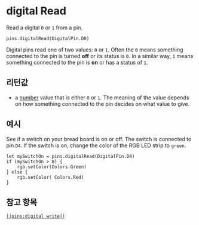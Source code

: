 # digital Read

Read a digital `0` or `1` from a pin.

```sig
pins.digitalRead(DigitalPin.D0)
```

Digital pins read one of two values: `0` or `1`. Often the `0` means something connected to the pin is turned **off** or its status is `0`. In a similar way, `1` means something connected to the pin is **on** or has a status of `1`.

## 리턴값

* a [number](/types/number) value that is either `0` or `1`. The meaning of the value depends on how something connected to the pin decides on what value to give.

## 예시

See if a switch on your bread board is on or off. The switch is connected to pin `D4`. If the switch is on, change the color of the RGB LED strip to `green`.

```blocks
let mySwitchOn = pins.digitalRead(DigitalPin.D4)
if (mySwitchOn > 0) {
    rgb.setColor(Colors.Green)
} else {
    rgb.setColor( Colors.Red)    
}
```

## 참고 항목

[`||pins:digital write||`](/reference/pins/digital-write)